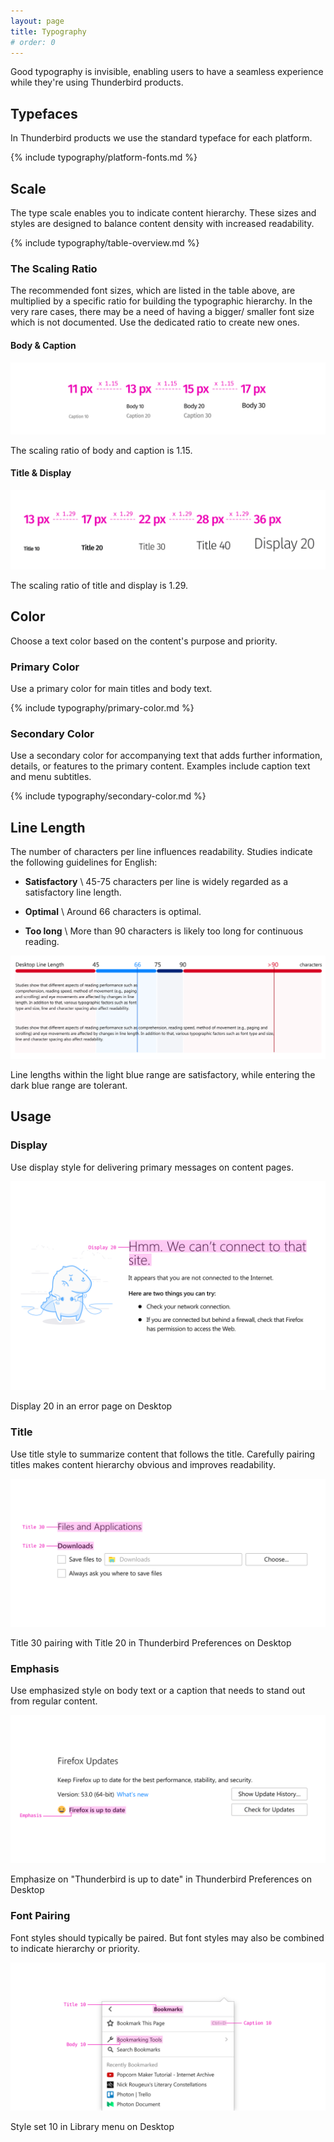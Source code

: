 ```yaml
---
layout: page
title: Typography
# order: 0
---
```


Good typography is invisible, enabling users to have a seamless experience while they're using Thunderbird products.

## Typefaces

In Thunderbird products we use the standard typeface for each platform.

<form>{% include typography/platform-fonts.md %}</form>

## Scale

The type scale enables you to indicate content hierarchy. These sizes and styles are designed to balance content density with increased readability.

<form>{% include typography/table-overview.md %}</form>

### The Scaling Ratio

The recommended font sizes, which are listed in the table above, are multiplied by a specific ratio for building the typographic hierarchy. In the very rare cases, there may be a need of having a bigger/ smaller font size which is not documented. Use the dedicated ratio to create new ones.

#### Body & Caption

![The scaling ratio of body and caption is 1.15](../images/typography/ratio-body&caption.svg)

<figcaption>The scaling ratio of body and caption is 1.15.</figcaption>

#### Title & Display

![The scaling ratio of title and display is 1.29](../images/typography/ratio-title&display.svg)

<figcaption>The scaling ratio of title and display is 1.29.</figcaption>

## Color

Choose a text color based on the content's purpose and priority.

### Primary Color

Use a primary color for main titles and body text.

{% include typography/primary-color.md %}

### Secondary Color

Use a secondary color for accompanying text that adds further information, details, or features to the primary content. Examples include caption text and menu subtitles.

{% include typography/secondary-color.md %}

## Line Length

The number of characters per line influences readability. Studies indicate the following guidelines for English:

* **Satisfactory** \\
  45-75 characters per line is widely regarded as a satisfactory line length.

* **Optimal** \\
  Around 66 characters is optimal.

* **Too long** \\
  More than 90 characters is likely too long for continuous reading.

![line length](../images/typography/typography-linelength.svg)

<figcaption>Line lengths within the light blue range are satisfactory, while entering the dark blue range are tolerant.</figcaption>

## Usage

### Display

Use display style for delivering primary messages on content pages.

![display example](../images/typography/typography-usage-1.svg)

<figcaption>Display 20 in an error page on Desktop</figcaption>

### Title

Use title style to summarize content that follows the title. Carefully pairing titles makes content hierarchy obvious and improves readability.

![Title example](../images/typography/typography-usage-2.svg)

<figcaption>Title 30 pairing with Title 20 in Thunderbird Preferences on Desktop</figcaption>

### Emphasis

Use emphasized style on body text or a caption that needs to stand out from regular content.

![Emphasis example](../images/typography/typography-usage-3.svg)

<figcaption>Emphasize on "Thunderbird is up to date" in Thunderbird Preferences on Desktop</figcaption>

### Font Pairing

Font styles should typically be paired. But font styles may also be combined to indicate hierarchy or priority.

![Pairing example](../images/typography/typography-usage-4.svg)
  
<figcaption>Style set 10 in Library menu on Desktop</figcaption>

